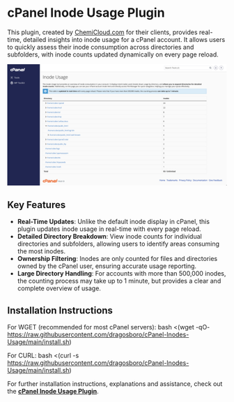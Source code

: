 # cPanel Inode Usage Plugin

This plugin, created by [ChemiCloud.com](https://chemicloud.com) for their clients, provides real-time, detailed insights into inode usage for a cPanel account. It allows users to quickly assess their inode consumption across directories and subfolders, with inode counts updated dynamically on every page reload.

![Inode Usage Interface](./chemicloud_inode_usage_cpanel_plugin.png)

## Key Features
- **Real-Time Updates**: Unlike the default inode display in cPanel, this plugin updates inode usage in real-time with every page reload.
- **Detailed Directory Breakdown**: View inode counts for individual directories and subfolders, allowing users to identify areas consuming the most inodes.
- **Ownership Filtering**: Inodes are only counted for files and directories owned by the cPanel user, ensuring accurate usage reporting.
- **Large Directory Handling**: For accounts with more than 500,000 inodes, the counting process may take up to 1 minute, but provides a clear and complete overview of usage.

## Installation Instructions

For WGET (recommended for most cPanel servers): bash <(wget -qO- https://raw.githubusercontent.com/dragosboro/cPanel-Inodes-Usage/main/install.sh)

For CURL: bash <(curl -s https://raw.githubusercontent.com/dragosboro/cPanel-Inodes-Usage/main/install.sh)

For further installation instructions, explanations and assistance, check out the **[cPanel Inode Usage Plugin](https://chemicloud.com/blog/cpanel-inode-usage)**.
